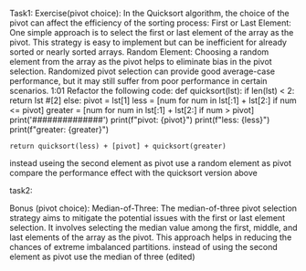  Task1:
 Exercise(pivot choice):
In the Quicksort algorithm, the choice of the pivot can affect the efficiency of the sorting process:
First or Last Element: One simple approach is to select the first or last element of the array as the pivot. This strategy is easy to implement but can be inefficient for already sorted or nearly sorted arrays.
Random Element: Choosing a random element from the array as the pivot helps to eliminate bias in the pivot selection. Randomized pivot selection can provide good average-case performance, but it may still suffer from poor performance in certain scenarios.
1:01
Refactor the following code:
def quicksort(lst):
    if len(lst) < 2:
        return lst  #[2]
    else:
        pivot = lst[1]
        less = [num for num in lst[:1] + lst[2:] if num <= pivot]
        greater = [num for num in lst[:1] + lst[2:] if num > pivot]
        print('##############')
        print(f"pivot: {pivot}")
        print(f"less: {less}")
        print(f"greater: {greater}")

    return quicksort(less) + [pivot] + quicksort(greater) 
instead useing the second element as pivot use a random element as pivot
compare the performance effect with the quicksort version above

task2:

Bonus (pivot choice):
Median-of-Three: The median-of-three pivot selection strategy aims to mitigate the potential issues with the first or last element selection. It involves selecting the median value among the first, middle, and last elements of the array as the pivot. This approach helps in reducing the chances of extreme imbalanced partitions.
instead of using the second element as pivot use the median of three
(edited)


